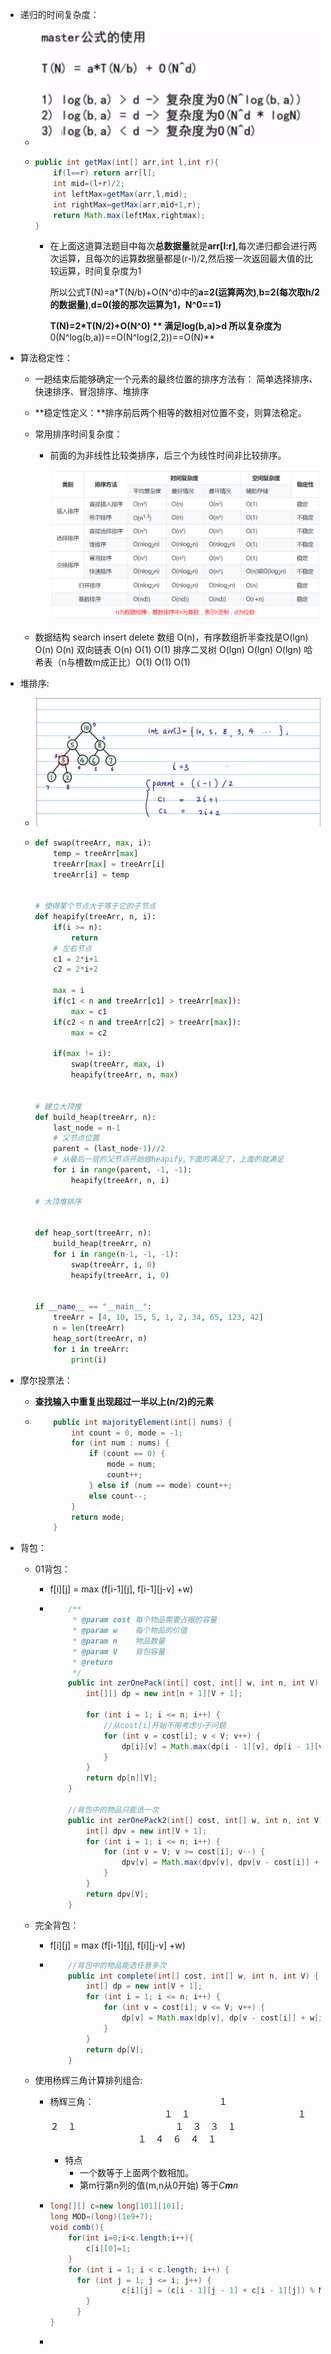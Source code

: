 + 递归的时间复杂度：

  + ![image-20191219120547266](../../images/image-20191219120547266.png)

  + ```java
    public int getMax(int[] arr,int l,int r){
        if(l==r) return arr[l];
        int mid=(l+r)/2;
    	int leftMax=getMax(arr,l,mid);
        int rightMax=getMax(arr,mid+1,r);
        return Math.max(leftMax,rightmax);
    }
    ```

    + 在上面这道算法题目中每次**总数据量**就是**arr[l:r]**,每次递归都会进行两次运算，且每次的运算数据量都是(r-l)/2,然后接一次返回最大值的比较运算，时间复杂度为1

      所以公式T(N)=a*T(N/b)+O(N^d)中的**a=2(运算两次)**,**b=2(每次取h/2的数据量)**,**d=0(接的那次运算为1，N^0==1)**

      **T(N)=2*T(N/2)+O(N^0) ** 满足log(b,a)>d 所以复杂度为**0(N^log(b,a))==O(N^log(2,2))==O(N)**

+ 算法稳定性：

  + 一趟结束后能够确定一个元素的最终位置的排序方法有： 简单选择排序、快速排序、冒泡排序、堆排序

  + **稳定性定义：**排序前后两个相等的数相对位置不变，则算法稳定。

  + 常用排序时间复杂度：

    + 前面的为非线性比较类排序，后三个为线性时间非比较排序。

      ![1567996555878](../../images/1567996555878.png)

  

  + 数据结构                   search                                                      insert                        delete
    数组               O(n)，有序数组折半查找是O(lgn)                     O(n)                          O(n)
    双向链表                   O(n)                                                           O(1)                          O(1)
    排序二叉树              O(lgn)                                                         O(lgn)                       O(lgn)
    哈希表（n与槽数m成正比）O(1)                                             O(1)                           O(1)

+ 堆排序:

  + ![image-20191221101640105](../../images/image-20191221101640105.png)

  + ```python
    def swap(treeArr, max, i):
        temp = treeArr[max]
        treeArr[max] = treeArr[i]
        treeArr[i] = temp
    
    
    # 使得某个节点大于等于它的子节点
    def heapify(treeArr, n, i):
        if(i >= n):
            return
        # 左右节点
        c1 = 2*i+1
        c2 = 2*i+2
    
        max = i
        if(c1 < n and treeArr[c1] > treeArr[max]):
            max = c1
        if(c2 < n and treeArr[c2] > treeArr[max]):
            max = c2
    
        if(max != i):
            swap(treeArr, max, i)
            heapify(treeArr, n, max)
    
    
    # 建立大顶推
    def build_heap(treeArr, n):
        last_node = n-1
        # 父节点位置
        parent = (last_node-1)//2
        # 从最后一层的父节点开始做heapify,下面的满足了，上面的就满足
        for i in range(parent, -1, -1):
            heapify(treeArr, n, i)
    
    # 大顶堆排序
    
    
    def heap_sort(treeArr, n):
        build_heap(treeArr, n)
        for i in range(n-1, -1, -1):
            swap(treeArr, i, 0)
            heapify(treeArr, i, 0)
    
    
    if __name__ == "__main__":
        treeArr = [4, 10, 15, 5, 1, 2, 34, 65, 123, 42]
        n = len(treeArr)
        heap_sort(treeArr, n)
        for i in treeArr:
            print(i)
    
    ```

    

+ 摩尔投票法：

  +  **查找输入中重复出现超过一半以上(n/2)的元素** 

  + ```java
        public int majorityElement(int[] nums) {
            int count = 0, mode = -1;
            for (int num : nums) {
                if (count == 0) {
                    mode = num;
                    count++;
                } else if (num == mode) count++;
                else count--;
            }
            return mode;
        }
    ```

+ 背包：

  + 01背包：

    + f\[i][j] = max (f\[i-1][j], f\[i-1][j-v] +w)

    + ```java
          /**
           * @param cost 每个物品需要占据的容量
           * @param w    每个物品的价值
           * @param n    物品数量
           * @param V    背包容量
           * @return
           */
          public int zerOnePack(int[] cost, int[] w, int n, int V) {
              int[][] dp = new int[n + 1][V + 1];
      
              for (int i = 1; i <= n; i++) {
                  //从cost[i]开始不用考虑小于问题
                  for (int v = cost[i]; v < V; v++) {
                      dp[i][v] = Math.max(dp[i - 1][v], dp[i - 1][v - cost[i]] + w[i]);
                  }
              }
              return dp[n][V];
          }
      
          //背包中的物品只能选一次
          public int zerOnePack2(int[] cost, int[] w, int n, int V) {
              int[] dpv = new int[V + 1];
              for (int i = 1; i <= n; i++) {
                  for (int v = V; v >= cost[i]; v--) {
                      dpv[v] = Math.max(dpv[v], dpv[v - cost[i]] + w[i]);
                  }
              }
              return dpv[V];
          }
      ```

  + 完全背包：

    + f\[i][j] = max (f\[i-1][j], f\[i][j-v] +w)

    + ```java
          //背包中的物品能选任意多次
          public int complete(int[] cost, int[] w, int n, int V) {
              int[] dp = new int[V + 1];
              for (int i = 1; i <= n; i++) {
                  for (int v = cost[i]; v <= V; v++) {
                      dp[v] = Math.max(dp[v], dp[v - cost[i]] + w[i]);
                  }
              }
              return dp[V];
          }
      ```

  + 使用杨辉三角计算排列组合:
  
    + 杨辉三角：
      　　　　　　　　　　　　　　１
      　　　　　　　　　　　　　１　１
      　　　　　　　　　　　　１　２　１
      　　　　　　　　　　　１　３　３　１
      　　　　　　　　　　１　４　６　４　１
      + 特点
        + 一个数等于上面两个数相加。
        + 第m行第n列的值(m,n从0开始) 等于*C**m**n*
  
    + ```java
      long[][] c=new long[101][101];
      long MOD=(long)(1e9+7);
      void comb(){
          for(int i=0;i<c.length;i++){
              c[i][0]=1;
          }
          for (int i = 1; i < c.length; i++) {
          	for (int j = 1; j <= i; j++) {
                      c[i][j] = (c[i - 1][j - 1] + c[i - 1][j]) % MOD;
              }
         	}
      }
      ```
  
    + 